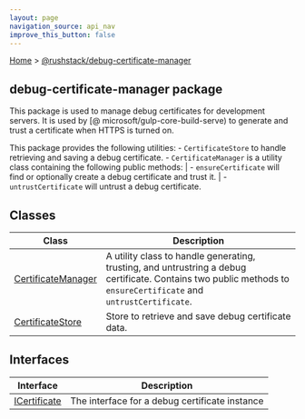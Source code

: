 ```yaml
---
layout: page
navigation_source: api_nav
improve_this_button: false
---
```



[Home](./index.md) &gt; [@rushstack/debug-certificate-manager](./debug-certificate-manager.md)

## debug-certificate-manager package

This package is used to manage debug certificates for development servers. It is used by \[@ microsoft/gulp-core-build-serve) to generate and trust a certificate when HTTPS is turned on.

This package provides the following utilities: - `CertificateStore` to handle retrieving and saving a debug certificate. - `CertificateManager` is a utility class containing the following public methods: \| - `ensureCertificate` will find or optionally create a debug certificate and trust it. \| - `untrustCertificate` will untrust a debug certificate.

## Classes

|  Class | Description |
|  --- | --- |
|  [CertificateManager](./debug-certificate-manager.certificatemanager.md) | A utility class to handle generating, trusting, and untrustring a debug certificate. Contains two public methods to <code>ensureCertificate</code> and <code>untrustCertificate</code>. |
|  [CertificateStore](./debug-certificate-manager.certificatestore.md) | Store to retrieve and save debug certificate data. |

## Interfaces

|  Interface | Description |
|  --- | --- |
|  [ICertificate](./debug-certificate-manager.icertificate.md) | The interface for a debug certificate instance |
